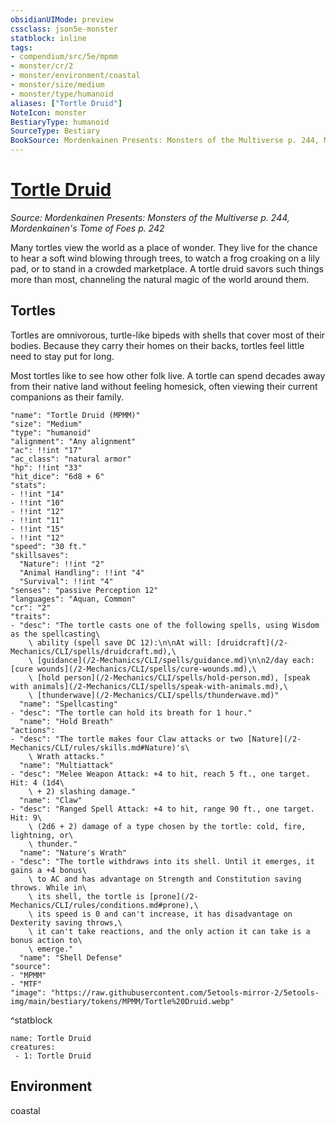 ```yaml
---
obsidianUIMode: preview
cssclass: json5e-monster
statblock: inline
tags:
- compendium/src/5e/mpmm
- monster/cr/2
- monster/environment/coastal
- monster/size/medium
- monster/type/humanoid
aliases: ["Tortle Druid"]
NoteIcon: monster
BestiaryType: humanoid
SourceType: Bestiary
BookSource: Mordenkainen Presents: Monsters of the Multiverse p. 244, Mordenkainen's Tome of Foes p. 242
---
```

# [Tortle Druid](2-Mechanics\CLI\bestiary\humanoid/tortle-druid-mpmm.md)
*Source: Mordenkainen Presents: Monsters of the Multiverse p. 244, Mordenkainen's Tome of Foes p. 242*  

Many tortles view the world as a place of wonder. They live for the chance to hear a soft wind blowing through trees, to watch a frog croaking on a lily pad, or to stand in a crowded marketplace. A tortle druid savors such things more than most, channeling the natural magic of the world around them.

## Tortles

Tortles are omnivorous, turtle-like bipeds with shells that cover most of their bodies. Because they carry their homes on their backs, tortles feel little need to stay put for long.

Most tortles like to see how other folk live. A tortle can spend decades away from their native land without feeling homesick, often viewing their current companions as their family.

```statblock
"name": "Tortle Druid (MPMM)"
"size": "Medium"
"type": "humanoid"
"alignment": "Any alignment"
"ac": !!int "17"
"ac_class": "natural armor"
"hp": !!int "33"
"hit_dice": "6d8 + 6"
"stats":
- !!int "14"
- !!int "10"
- !!int "12"
- !!int "11"
- !!int "15"
- !!int "12"
"speed": "30 ft."
"skillsaves":
  "Nature": !!int "2"
  "Animal Handling": !!int "4"
  "Survival": !!int "4"
"senses": "passive Perception 12"
"languages": "Aquan, Common"
"cr": "2"
"traits":
- "desc": "The tortle casts one of the following spells, using Wisdom as the spellcasting\
    \ ability (spell save DC 12):\n\nAt will: [druidcraft](/2-Mechanics/CLI/spells/druidcraft.md),\
    \ [guidance](/2-Mechanics/CLI/spells/guidance.md)\n\n2/day each: [cure wounds](/2-Mechanics/CLI/spells/cure-wounds.md),\
    \ [hold person](/2-Mechanics/CLI/spells/hold-person.md), [speak with animals](/2-Mechanics/CLI/spells/speak-with-animals.md),\
    \ [thunderwave](/2-Mechanics/CLI/spells/thunderwave.md)"
  "name": "Spellcasting"
- "desc": "The tortle can hold its breath for 1 hour."
  "name": "Hold Breath"
"actions":
- "desc": "The tortle makes four Claw attacks or two [Nature](/2-Mechanics/CLI/rules/skills.md#Nature)'s\
    \ Wrath attacks."
  "name": "Multiattack"
- "desc": "Melee Weapon Attack: +4 to hit, reach 5 ft., one target. Hit: 4 (1d4\
    \ + 2) slashing damage."
  "name": "Claw"
- "desc": "Ranged Spell Attack: +4 to hit, range 90 ft., one target. Hit: 9\
    \ (2d6 + 2) damage of a type chosen by the tortle: cold, fire, lightning, or\
    \ thunder."
  "name": "Nature's Wrath"
- "desc": "The tortle withdraws into its shell. Until it emerges, it gains a +4 bonus\
    \ to AC and has advantage on Strength and Constitution saving throws. While in\
    \ its shell, the tortle is [prone](/2-Mechanics/CLI/rules/conditions.md#prone),\
    \ its speed is 0 and can't increase, it has disadvantage on Dexterity saving throws,\
    \ it can't take reactions, and the only action it can take is a bonus action to\
    \ emerge."
  "name": "Shell Defense"
"source":
- "MPMM"
- "MTF"
"image": "https://raw.githubusercontent.com/5etools-mirror-2/5etools-img/main/bestiary/tokens/MPMM/Tortle%20Druid.webp"
```
^statblock

```encounter-table
name: Tortle Druid
creatures:
 - 1: Tortle Druid
```

## Environment

coastal